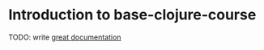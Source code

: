 # Introduction to base-clojure-course

TODO: write [great documentation](http://jacobian.org/writing/great-documentation/what-to-write/)
